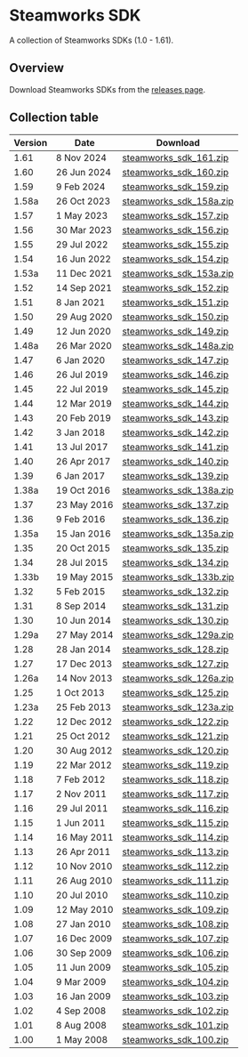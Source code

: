 # Steamworks SDK
A collection of Steamworks SDKs (1.0 - 1.61).

## Overview
Download Steamworks SDKs from the [releases page][RELEASES_PAGE].

## Collection table
| Version | Date | Download |
| - | - | - |
| 1.61 | 8 Nov 2024 | [steamworks_sdk_161.zip](https://github.com/kalhotky/steamworks-sdk/releases/download/v1.0.0/steamworks_sdk_161.zip) |
| 1.60 | 26 Jun 2024 | [steamworks_sdk_160.zip](https://github.com/kalhotky/steamworks-sdk/releases/download/v1.0.0/steamworks_sdk_160.zip) |
| 1.59 | 9 Feb 2024 | [steamworks_sdk_159.zip](https://github.com/kalhotky/steamworks-sdk/releases/download/v1.0.0/steamworks_sdk_159.zip) |
| 1.58a | 26 Oct 2023 | [steamworks_sdk_158a.zip](https://github.com/kalhotky/steamworks-sdk/releases/download/v1.0.0/steamworks_sdk_158a.zip) |
| 1.57 | 1 May 2023 | [steamworks_sdk_157.zip](https://github.com/kalhotky/steamworks-sdk/releases/download/v1.0.0/steamworks_sdk_157.zip) |
| 1.56 | 30 Mar 2023 | [steamworks_sdk_156.zip](https://github.com/kalhotky/steamworks-sdk/releases/download/v1.0.0/steamworks_sdk_156.zip) |
| 1.55 | 29 Jul 2022 | [steamworks_sdk_155.zip](https://github.com/kalhotky/steamworks-sdk/releases/download/v1.0.0/steamworks_sdk_155.zip) |
| 1.54 | 16 Jun 2022 | [steamworks_sdk_154.zip](https://github.com/kalhotky/steamworks-sdk/releases/download/v1.0.0/steamworks_sdk_154.zip) |
| 1.53a | 11 Dec 2021 | [steamworks_sdk_153a.zip](https://github.com/kalhotky/steamworks-sdk/releases/download/v1.0.0/steamworks_sdk_153a.zip) |
| 1.52 | 14 Sep 2021 | [steamworks_sdk_152.zip](https://github.com/kalhotky/steamworks-sdk/releases/download/v1.0.0/steamworks_sdk_152.zip) |
| 1.51 | 8 Jan 2021 | [steamworks_sdk_151.zip](https://github.com/kalhotky/steamworks-sdk/releases/download/v1.0.0/steamworks_sdk_151.zip) |
| 1.50 | 29 Aug 2020 | [steamworks_sdk_150.zip](https://github.com/kalhotky/steamworks-sdk/releases/download/v1.0.0/steamworks_sdk_150.zip) |
| 1.49 | 12 Jun 2020 | [steamworks_sdk_149.zip](https://github.com/kalhotky/steamworks-sdk/releases/download/v1.0.0/steamworks_sdk_149.zip) |
| 1.48a | 26 Mar 2020 | [steamworks_sdk_148a.zip](https://github.com/kalhotky/steamworks-sdk/releases/download/v1.0.0/steamworks_sdk_148a.zip) |
| 1.47 | 6 Jan 2020 | [steamworks_sdk_147.zip](https://github.com/kalhotky/steamworks-sdk/releases/download/v1.0.0/steamworks_sdk_147.zip) |
| 1.46 | 26 Jul 2019 | [steamworks_sdk_146.zip](https://github.com/kalhotky/steamworks-sdk/releases/download/v1.0.0/steamworks_sdk_146.zip) |
| 1.45 | 22 Jul 2019 | [steamworks_sdk_145.zip](https://github.com/kalhotky/steamworks-sdk/releases/download/v1.0.0/steamworks_sdk_145.zip) |
| 1.44 | 12 Mar 2019 | [steamworks_sdk_144.zip](https://github.com/kalhotky/steamworks-sdk/releases/download/v1.0.0/steamworks_sdk_144.zip) |
| 1.43 | 20 Feb 2019 | [steamworks_sdk_143.zip](https://github.com/kalhotky/steamworks-sdk/releases/download/v1.0.0/steamworks_sdk_143.zip) |
| 1.42 | 3 Jan 2018 | [steamworks_sdk_142.zip](https://github.com/kalhotky/steamworks-sdk/releases/download/v1.0.0/steamworks_sdk_142.zip) |
| 1.41 | 13 Jul 2017 | [steamworks_sdk_141.zip](https://github.com/kalhotky/steamworks-sdk/releases/download/v1.0.0/steamworks_sdk_141.zip) |
| 1.40 | 26 Apr 2017 | [steamworks_sdk_140.zip](https://github.com/kalhotky/steamworks-sdk/releases/download/v1.0.0/steamworks_sdk_140.zip) |
| 1.39 | 6 Jan 2017 | [steamworks_sdk_139.zip](https://github.com/kalhotky/steamworks-sdk/releases/download/v1.0.0/steamworks_sdk_139.zip) |
| 1.38a | 19 Oct 2016 | [steamworks_sdk_138a.zip](https://github.com/kalhotky/steamworks-sdk/releases/download/v1.0.0/steamworks_sdk_138a.zip) |
| 1.37 | 23 May 2016 | [steamworks_sdk_137.zip](https://github.com/kalhotky/steamworks-sdk/releases/download/v1.0.0/steamworks_sdk_137.zip) |
| 1.36 | 9 Feb 2016 | [steamworks_sdk_136.zip](https://github.com/kalhotky/steamworks-sdk/releases/download/v1.0.0/steamworks_sdk_136.zip) |
| 1.35a | 15 Jan 2016 | [steamworks_sdk_135a.zip](https://github.com/kalhotky/steamworks-sdk/releases/download/v1.0.0/steamworks_sdk_135a.zip) |
| 1.35 | 20 Oct 2015 | [steamworks_sdk_135.zip](https://github.com/kalhotky/steamworks-sdk/releases/download/v1.0.0/steamworks_sdk_135.zip) |
| 1.34 | 28 Jul 2015 | [steamworks_sdk_134.zip](https://github.com/kalhotky/steamworks-sdk/releases/download/v1.0.0/steamworks_sdk_134.zip) |
| 1.33b | 19 May 2015 | [steamworks_sdk_133b.zip](https://github.com/kalhotky/steamworks-sdk/releases/download/v1.0.0/steamworks_sdk_133b.zip) |
| 1.32 | 5 Feb 2015 | [steamworks_sdk_132.zip](https://github.com/kalhotky/steamworks-sdk/releases/download/v1.0.0/steamworks_sdk_132.zip) |
| 1.31 | 8 Sep 2014 | [steamworks_sdk_131.zip](https://github.com/kalhotky/steamworks-sdk/releases/download/v1.0.0/steamworks_sdk_131.zip) |
| 1.30 | 10 Jun 2014 | [steamworks_sdk_130.zip](https://github.com/kalhotky/steamworks-sdk/releases/download/v1.0.0/steamworks_sdk_130.zip) |
| 1.29a | 27 May 2014 | [steamworks_sdk_129a.zip](https://github.com/kalhotky/steamworks-sdk/releases/download/v1.0.0/steamworks_sdk_129a.zip) |
| 1.28 | 28 Jan 2014 | [steamworks_sdk_128.zip](https://github.com/kalhotky/steamworks-sdk/releases/download/v1.0.0/steamworks_sdk_128.zip) |
| 1.27 | 17 Dec 2013 | [steamworks_sdk_127.zip](https://github.com/kalhotky/steamworks-sdk/releases/download/v1.0.0/steamworks_sdk_127.zip) |
| 1.26a | 14 Nov 2013 | [steamworks_sdk_126a.zip](https://github.com/kalhotky/steamworks-sdk/releases/download/v1.0.0/steamworks_sdk_126a.zip) |
| 1.25 | 1 Oct 2013 | [steamworks_sdk_125.zip](https://github.com/kalhotky/steamworks-sdk/releases/download/v1.0.0/steamworks_sdk_125.zip) |
| 1.23a | 25 Feb 2013 | [steamworks_sdk_123a.zip](https://github.com/kalhotky/steamworks-sdk/releases/download/v1.0.0/steamworks_sdk_123a.zip) |
| 1.22 | 12 Dec 2012 | [steamworks_sdk_122.zip](https://github.com/kalhotky/steamworks-sdk/releases/download/v1.0.0/steamworks_sdk_122.zip) |
| 1.21 | 25 Oct 2012 | [steamworks_sdk_121.zip](https://github.com/kalhotky/steamworks-sdk/releases/download/v1.0.0/steamworks_sdk_121.zip) |
| 1.20 | 30 Aug 2012 | [steamworks_sdk_120.zip](https://github.com/kalhotky/steamworks-sdk/releases/download/v1.0.0/steamworks_sdk_120.zip) |
| 1.19 | 22 Mar 2012 | [steamworks_sdk_119.zip](https://github.com/kalhotky/steamworks-sdk/releases/download/v1.0.0/steamworks_sdk_119.zip) |
| 1.18 | 7 Feb 2012 | [steamworks_sdk_118.zip](https://github.com/kalhotky/steamworks-sdk/releases/download/v1.0.0/steamworks_sdk_118.zip) |
| 1.17 | 2 Nov 2011 | [steamworks_sdk_117.zip](https://github.com/kalhotky/steamworks-sdk/releases/download/v1.0.0/steamworks_sdk_117.zip) |
| 1.16 | 29 Jul 2011 | [steamworks_sdk_116.zip](https://github.com/kalhotky/steamworks-sdk/releases/download/v1.0.0/steamworks_sdk_116.zip) |
| 1.15 | 1 Jun 2011 | [steamworks_sdk_115.zip](https://github.com/kalhotky/steamworks-sdk/releases/download/v1.0.0/steamworks_sdk_115.zip) |
| 1.14 | 16 May 2011 | [steamworks_sdk_114.zip](https://github.com/kalhotky/steamworks-sdk/releases/download/v1.0.0/steamworks_sdk_114.zip) |
| 1.13 | 26 Apr 2011 | [steamworks_sdk_113.zip](https://github.com/kalhotky/steamworks-sdk/releases/download/v1.0.0/steamworks_sdk_113.zip) |
| 1.12 | 10 Nov 2010 | [steamworks_sdk_112.zip](https://github.com/kalhotky/steamworks-sdk/releases/download/v1.0.0/steamworks_sdk_112.zip) |
| 1.11 | 26 Aug 2010 | [steamworks_sdk_111.zip](https://github.com/kalhotky/steamworks-sdk/releases/download/v1.0.0/steamworks_sdk_111.zip) |
| 1.10 | 20 Jul 2010 | [steamworks_sdk_110.zip](https://github.com/kalhotky/steamworks-sdk/releases/download/v1.0.0/steamworks_sdk_110.zip) |
| 1.09 | 12 May 2010 | [steamworks_sdk_109.zip](https://github.com/kalhotky/steamworks-sdk/releases/download/v1.0.0/steamworks_sdk_109.zip) |
| 1.08 | 27 Jan 2010 | [steamworks_sdk_108.zip](https://github.com/kalhotky/steamworks-sdk/releases/download/v1.0.0/steamworks_sdk_108.zip) |
| 1.07 | 16 Dec 2009 | [steamworks_sdk_107.zip](https://github.com/kalhotky/steamworks-sdk/releases/download/v1.0.0/steamworks_sdk_107.zip) |
| 1.06 | 30 Sep 2009 | [steamworks_sdk_106.zip](https://github.com/kalhotky/steamworks-sdk/releases/download/v1.0.0/steamworks_sdk_106.zip) |
| 1.05 | 11 Jun 2009 | [steamworks_sdk_105.zip](https://github.com/kalhotky/steamworks-sdk/releases/download/v1.0.0/steamworks_sdk_105.zip) |
| 1.04 | 9 Mar 2009 | [steamworks_sdk_104.zip](https://github.com/kalhotky/steamworks-sdk/releases/download/v1.0.0/steamworks_sdk_104.zip) |
| 1.03 | 16 Jan 2009 | [steamworks_sdk_103.zip](https://github.com/kalhotky/steamworks-sdk/releases/download/v1.0.0/steamworks_sdk_103.zip) |
| 1.02 | 4 Sep 2008 | [steamworks_sdk_102.zip](https://github.com/kalhotky/steamworks-sdk/releases/download/v1.0.0/steamworks_sdk_102.zip) |
| 1.01 | 8 Aug 2008 | [steamworks_sdk_101.zip](https://github.com/kalhotky/steamworks-sdk/releases/download/v1.0.0/steamworks_sdk_101.zip) |
| 1.00 | 1 May 2008 | [steamworks_sdk_100.zip](https://github.com/kalhotky/steamworks-sdk/releases/download/v1.0.0/steamworks_sdk_100.zip) |

[RELEASES_PAGE]: https://github.com/kalhotky/steamworks-sdk/releases